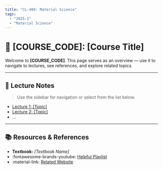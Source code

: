```yaml
---
title: "CL-409: Material Science"
tags:
  - "2025-1"
  - "Material Science"
---
```


# 📘 [COURSE_CODE]: [Course Title]

Welcome to **[COURSE_CODE]**. This page serves as an overview — use it to navigate to lectures, see references, and explore related topics.

---

## 📝 Lecture Notes

> Use the sidebar for navigation or select from the list below.

- [Lecture 1: [Topic]](lecture-01.md)
- [Lecture 2: [Topic]](lecture-02.md)
- ...

---

## 📚 Resources & References

- **Textbook:** _[Textbook Name]_
- :fontawesome-brands-youtube: [Helpful Playlist]()
- :material-link: [Related Website]()
